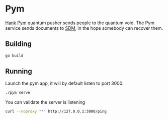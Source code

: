 # Pym

[Hank Pym](https://en.wikipedia.org/wiki/Hank_Pym) quantum pusher sends people to the quantum void. The Pym service sends documents to [SDM](https://developers.hp.com/secure-document-management), in the hope somebody can recover them.

## Building

```bash
go build
```

## Running

Launch the pym app, it will by default listen to port 3000.

```bash
./pym serve
```

You can validate the server is listening

```bash
curl --noproxy "*" http://127.0.0.1:3000/ping
```